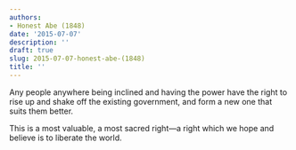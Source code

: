 ```yaml
---
authors:
- Honest Abe (1848)
date: '2015-07-07'
description: ''
draft: true
slug: 2015-07-07-honest-abe-(1848)
title: ''
---
```

Any people anywhere being inclined and having the power have the right to rise up and shake off the existing government, and form a new one that suits them better. 

This is a most valuable, a most sacred right—a right which we hope and believe is to liberate the world.



